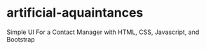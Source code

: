# artificial-aquaintances
Simple UI For a Contact Manager with HTML, CSS, Javascript, and Bootstrap
